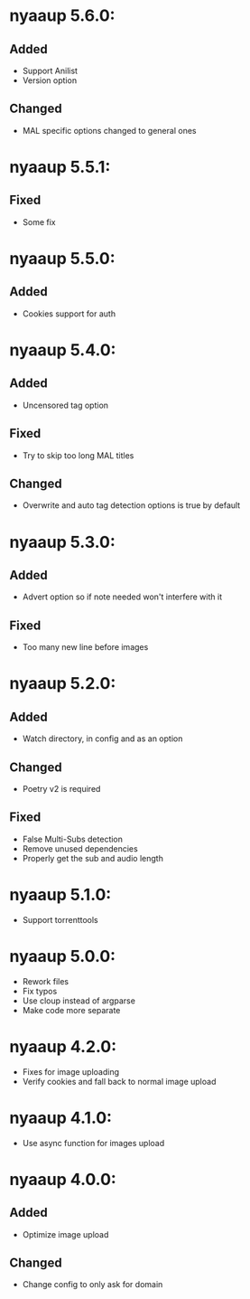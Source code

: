 # nyaaup 5.6.0:
## Added
- Support Anilist
- Version option
## Changed
- MAL specific options changed to general ones

# nyaaup 5.5.1:
## Fixed
- Some fix

# nyaaup 5.5.0:
## Added
- Cookies support for auth

# nyaaup 5.4.0:
## Added
- Uncensored tag option
## Fixed
- Try to skip too long MAL titles
## Changed
- Overwrite and auto tag detection options is true by default

# nyaaup 5.3.0:
## Added
- Advert option so if note needed won't interfere with it
## Fixed
- Too many new line before images

# nyaaup 5.2.0:
## Added
- Watch directory, in config and as an option
## Changed
- Poetry v2 is required
## Fixed
- False Multi-Subs detection
- Remove unused dependencies
- Properly get the sub and audio length

# nyaaup 5.1.0:
- Support torrenttools

# nyaaup 5.0.0:
- Rework files
- Fix typos
- Use cloup instead of argparse
- Make code more separate

# nyaaup 4.2.0:
- Fixes for image uploading
- Verify cookies and fall back to normal image upload

# nyaaup 4.1.0:
- Use async function for images upload

# nyaaup 4.0.0:
## Added
- Optimize image upload
## Changed
- Change config to only ask for domain

